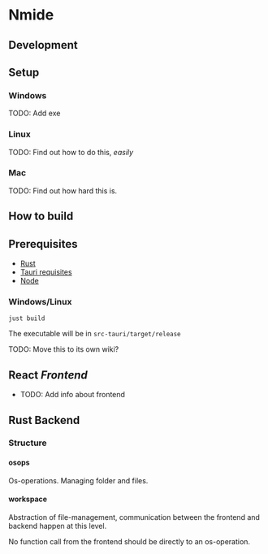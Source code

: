 # Nmide

## Development



## Setup

### Windows

TODO: Add exe


### Linux

TODO: Find out how to do this, _easily_


### Mac

TODO: Find out how hard this is.


## How to build

## Prerequisites

- [Rust](https://www.rust-lang.org/learn/get-started)
- [Tauri requisites](https://beta.tauri.app/guides/prerequisites/)
- [Node](https://docs.npmjs.com/downloading-and-installing-node-js-and-npm)


### Windows/Linux

```shell
just build
```

The executable will be in `src-tauri/target/release`


TODO: Move this to its own wiki?

## React _Frontend_

- TODO: Add info about frontend


## Rust Backend

### Structure

#### osops

Os-operations. Managing folder and files.


#### workspace

Abstraction of file-management, communication between the frontend and backend happen at this level.

No function call from the frontend should be directly to an os-operation.
